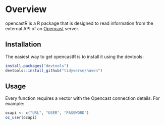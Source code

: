 # Overview

opencastR is a R package that is designed to read information from the external API of an [Opencast](http://www.opencast.org/) server.

## Installation

The easiest way to get opencastR is to install it using the devtools:

```R
install.packages("devtools")
devtools::install_github("tidyverse/haven")
```

## Usage

Every function requires a vector with the Opencast connection details. For example:

```R
ocapi <- c("URL", "USER", "PASSWORD")
oc_user(ocapi)
```
